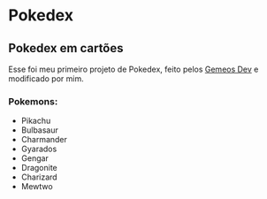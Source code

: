 # Pokedex
## Pokedex em cartões

Esse foi meu primeiro projeto de Pokedex, feito pelos <a href="https://www.youtube.com/c/eliasef" target="_blank">Gemeos Dev</a> e modificado por mim.

### Pokemons:
  - Pikachu
  - Bulbasaur
  - Charmander
  - Gyarados
  - Gengar
  - Dragonite
  - Charizard
  - Mewtwo
